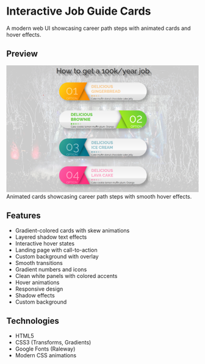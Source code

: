 # Interactive Job Guide Cards

A modern web UI showcasing career path steps with animated cards and hover effects.

## Preview
![Interactive Cards Preview](preview.png)
Animated cards showcasing career path steps with smooth hover effects.

## Features
- Gradient-colored cards with skew animations
- Layered shadow text effects 
- Interactive hover states
- Landing page with call-to-action
- Custom background with overlay
- Smooth transitions
- Gradient numbers and icons
- Clean white panels with colored accents
- Hover animations
- Responsive design
- Shadow effects
- Custom background

## Technologies
- HTML5
- CSS3 (Transforms, Gradients)
- Google Fonts (Raleway)
- Modern CSS animations
